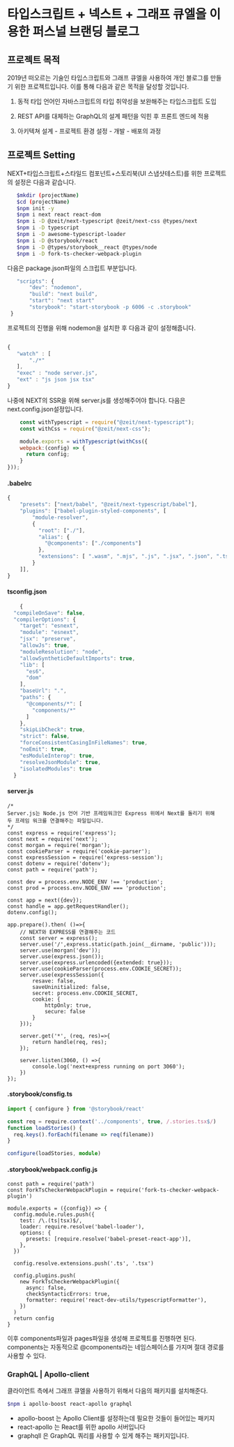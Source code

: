 # 타입스크립트 + 넥스트 + 그래프 큐엘을 이용한 퍼스널 브랜딩 블로그

## 프로젝트 목적

 2019년 떠오르는 기술인 타입스크립트와 그래프 큐엘을 사용하여 개인 블로그를 만들기 위한 프로젝트입니다. 이를 통해 다음과 같은 목적을 달성할 것입니다.

 01. 동적 타입 언어인 자바스크립트의 타입 취약성을 보완해주는 타입스크립트 도입

 02. REST API를 대체하는 GraphQL의 설계 패턴을 익힌 후 프론트 엔드에 적용 

 03. 아키텍쳐 설계 - 프로젝트 환경 설정 - 개발 - 배포의 과정 

 ## 프로젝트 Setting

 NEXT+타입스크립트+스타일드 컴포넌트+스토리북(UI 스냅샷테스트)를 위한 프로젝트의 설정은 다음과 같습니다.

 ```bash
    $mkdir (projectName)
    $cd (projectName)
    $npm init -y
    $npm i next react react-dom
    $npm i -D @zeit/next-typescript @zeit/next-css @types/next
    $npm i -D typescript
    $npm i -D awesome-typescript-loader
    $npm i -D @storybook/react
    $npm i -D @types/storybook__react @types/node
    $npm i -D fork-ts-checker-webpack-plugin
 ```

 다음은 package.json파일의 스크립트 부분입니다. 

 ```javascript
    "scripts": {
        "dev": "nodemon",
        "build": "next build",
        "start": "next start"
        "storybook": "start-storybook -p 6006 -c .storybook"
  }
 ```

 프로젝트의 진행을 위해 nodemon을 설치한 후 다음과 같이 설정해줍니다. 
 
 ```javascript

{
    "watch" : [
        "./*"
    ],
    "exec" : "node server.js",
    "ext" : "js json jsx tsx"
}

 ```
나중에 NEXT의 SSR을 위해 server.js를 생성해주어야 합니다. 다음은 next.config.json설정입니다.

```javascript
    const withTypescript = require("@zeit/next-typescript");
    const withCss = require("@zeit/next-css");

    module.exports = withTypescript(withCss({
    webpack:(config) => {
      return config;
    }
}));
```

#### .babelrc

```javascript
{
    "presets": ["next/babel", "@zeit/next-typescript/babel"],
    "plugins": ["babel-plugin-styled-components", [
        "module-resolver",
        {
          "root": ["./"],
          "alias": {
            "@components": ["./components"]
          },
          "extensions": [ ".wasm", ".mjs", ".js", ".jsx", ".json", ".ts", ".tsx" ]
        }
    ]],
}
```

#### tsconfig.json

```javascript
    {
  "compileOnSave": false,
  "compilerOptions": {
    "target": "esnext",
    "module": "esnext",
    "jsx": "preserve",
    "allowJs": true,
    "moduleResolution": "node",
    "allowSyntheticDefaultImports": true,
    "lib": [
      "es6",
      "dom"
    ],
    "baseUrl": ".",
    "paths": {
      "@components/*": [
        "components/*"
      ]
    }, 
    "skipLibCheck": true,
    "strict": false,
    "forceConsistentCasingInFileNames": true,
    "noEmit": true,
    "esModuleInterop": true,
    "resolveJsonModule": true,
    "isolatedModules": true
  }
```

#### server.js

```jsavascript
/*
Server.js는 Node.js 언어 기반 프레임워크인 Express 위에서 Next를 돌리기 위해
두 프레임 워크를 연결해주는 파일입니다. 
*/
const express = require('express');
const next = require('next');
const morgan = require('morgan');
const cookieParser = require('cookie-parser');
const expressSession = require('express-session');
const dotenv = require('dotenv');
const path = require('path');

const dev = process.env.NODE_ENV !== 'production';
const prod = process.env.NODE_ENV === 'production';

const app = next({dev});
const handle = app.getRequestHandler();
dotenv.config();

app.prepare().then( ()=>{
    // NEXT와 EXPRESS를 연결해주는 코드
    const server = express();
    server.use('/',express.static(path.join(__dirname, 'public')));
    server.use(morgan('dev'));
    server.use(express.json());
    server.use(express.urlencoded({extended: true}));
    server.use(cookieParser(process.env.COOKIE_SECRET));
    server.use(expressSession({
        resave: false,
        saveUninitialized: false,
        secret: process.env.COOKIE_SECRET,
        cookie: {
            httpOnly: true,
            secure: false
        }
    }));

    server.get('*', (req, res)=>{
        return handle(req, res);
    });

    server.listen(3060, () =>{
        console.log('next+express running on port 3060');
    })
});
```

#### .storybook/consfig.ts

```typescript
import { configure } from '@storybook/react'

const req = require.context('../components', true, /.stories.tsx$/)
function loadStories() {
  req.keys().forEach(filename => req(filename))
}

configure(loadStories, module)
```

#### .storybook/webpack.config.js

```javacriptc
const path = require('path')
const ForkTsCheckerWebpackPlugin = require('fork-ts-checker-webpack-plugin')

module.exports = ({config}) => {
  config.module.rules.push({
    test: /\.(ts|tsx)$/,
    loader: require.resolve('babel-loader'),
    options: {
      presets: [require.resolve('babel-preset-react-app')],
    },
  })

  config.resolve.extensions.push('.ts', '.tsx')

  config.plugins.push(
    new ForkTsCheckerWebpackPlugin({
      async: false,
      checkSyntacticErrors: true,
      formatter: require('react-dev-utils/typescriptFormatter'),
    })
  )
  return config
}
```

이후 components파일과 pages파일을 생성해 프로젝트를 진행하면 된다. components는 자동적으로 @components라는 네임스페이스를 가지며 절대 경로를 사용할 수 있다.

### GraphQL | Apollo-client

클라이언트 측에서 그래프 큐엘을 사용하기 위해서 다음의 패키지를 설치해준다.

```bash
$npm i apollo-boost react-apollo graphql
```

- apollo-boost 는 Apollo Client를 설정하는데 필요한 것들이 들어있는 패키지
- react-apollo 는 React를 위한 apollo 서버입니다
- graphqll 은 GraphQL 쿼리를 사용할 수 있게 해주는 패키지입니다.